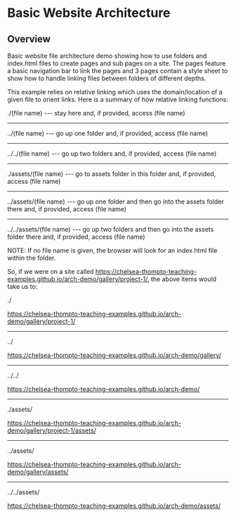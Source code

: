 # Basic Website Architecture

## Overview

Basic website file architecture demo showing how to use folders and index.html files to create pages and sub pages on a site. The pages feature a basic navigation bar to link the pages and 3 pages contain a style sheet to show how to handle linking files between folders of different depths.

This example relies on relative linking which uses the domain/location of a given file to orient links. Here is a summary of how relative linking functions:

./(file name) --- stay here and, if provided, access (file name)

---

../(file name) --- go up one folder and, if provided, access (file name)

---

../../(file name) --- go up two folders and, if provided, access (file name)

---

./assets/(file name) --- go to assets folder in this folder and, if provided, access (file name)

---

../assets/(file name) --- go up one folder and then go into the assets folder there and, if provided, access (file name)

---

../../assets/(file name) --- go up two folders and then go into the assets folder there and, if provided, access (file name)

NOTE: If no file name is given, the browser will look for an index.html file within the folder.

So, if we were on a site called https://chelsea-thompto-teaching-examples.github.io/arch-demo/gallery/project-1/, the above items would take us to:

./

https://chelsea-thompto-teaching-examples.github.io/arch-demo/gallery/project-1/

---

../

https://chelsea-thompto-teaching-examples.github.io/arch-demo/gallery/

---

../../

https://chelsea-thompto-teaching-examples.github.io/arch-demo/

---

./assets/

https://chelsea-thompto-teaching-examples.github.io/arch-demo/gallery/project-1/assets/

---

../assets/

https://chelsea-thompto-teaching-examples.github.io/arch-demo/gallery/assets/

---

../../assets/

https://chelsea-thompto-teaching-examples.github.io/arch-demo/assets/